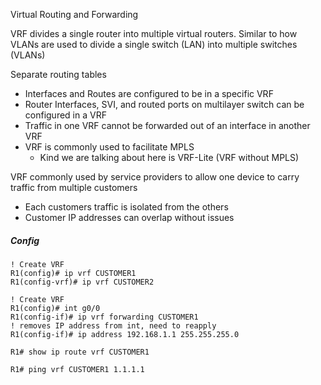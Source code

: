 
Virtual Routing and Forwarding

VRF divides a single router into multiple virtual routers.
	Similar to how VLANs are used to divide a single switch (LAN) into multiple switches (VLANs)

Separate routing tables
- Interfaces and Routes are configured to be in a specific VRF
- Router Interfaces, SVI, and routed ports on multilayer switch can be configured in a VRF
- Traffic in one VRF cannot be forwarded out of an interface in another VRF
- VRF is commonly used to facilitate MPLS
	- Kind we are talking about here is VRF-Lite (VRF without MPLS)

VRF commonly used by service providers to allow one device to carry traffic from multiple customers
- Each customers traffic is isolated from the others
- Customer IP addresses can overlap without issues

##### Config

```
! Create VRF
R1(config)# ip vrf CUSTOMER1
R1(config-vrf)# ip vrf CUSTOMER2
```

```
! Create VRF
R1(config)# int g0/0
R1(config-if)# ip vrf forwarding CUSTOMER1
! removes IP address from int, need to reapply
R1(config-if)# ip address 192.168.1.1 255.255.255.0
```

```
R1# show ip route vrf CUSTOMER1
```

```
R1# ping vrf CUSTOMER1 1.1.1.1
```

